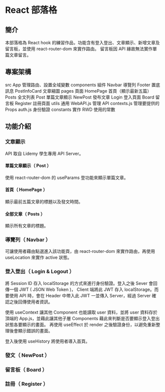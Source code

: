 # React 部落格

## 簡介

本部落格為 React hook 的練習作品，功能含有登入登出、文章顯示、新增文章及留言板，並使用 react-router-dom 來實作路由。
留言板因 API 緣故無法實作單篇文章留言。

## 專案架構

src
App 管理路由、設置全域變數
components 組件
Navbar 導覽列
Footer 置底訊息
PostInfoCard 文章縮圖
pages 頁面
HomePage 首頁（顯示最新五篇）
Posts 全文列表
Post 單篇文章顯示
NewPost 發布文章
Login 登入頁面
Board 留言板
Register 註冊頁面
utils 通用
WebAPI.js 管理 API
contexts.js 管理要提供的 Props
auth.js 身份驗證
constants 實作 RWD 使用的常數

## 功能介紹

### 文章顯示

API 取自 Lidemy 學生專用 API Server。

#### 單篇文章顯示（ Post ）

使用 react-router-dom 的 useParams 登功能來顯示單篇文章。

#### 首頁（ HomePage ）

顯示最前五篇文章的標題以及發文時間。

#### 全部文章（ Posts ）

顯示所有文章的標題。

### 導覽列（ Navbar ）

可讓使用者藉由點選進入該功能頁，由 react-router-dom 來實作路由，再使用 useLocation 來實作 active 狀態。

### 登入登出（ Login & Logout ）

將 Session ID 存入 localStorage 的方式來進行身份驗證。登入之後 Sever 會回傳一個 JWT ( JSON Web Token )， Client 端將此 JWT 存入 localStorage。而要使用 API 時，會在 Header 中帶入此 JWT 一並傳入 Server，經過 Server 確認之後回傳使用者資訊。

使用 useContext 讓其他 Component 也能讀取 user 資料，並將 user 資料存於頂端的 App.js，並藉此讓其他子層 Components 藉此來判斷是否要顯示登入登出狀態各要顯示的畫面。 再使用 useEffect 於 render 之後驗證身份，以避免重新整理後會顯示錯誤的畫面。

登入後使用 useHistory 將使用者導入首頁。

### 發文（ NewPost ）

### 留言板（ Board ）

### 註冊（ Register ）
